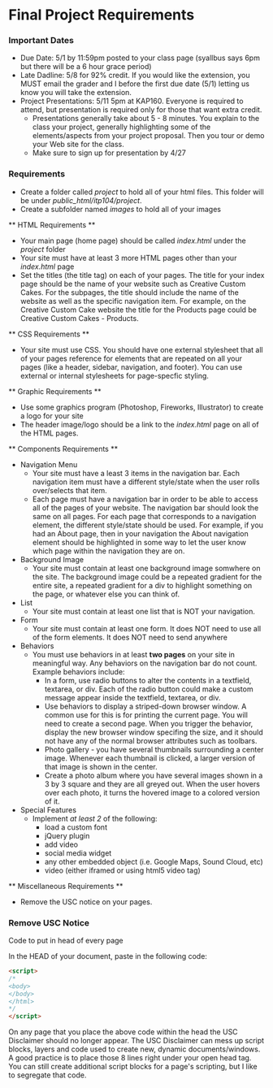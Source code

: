 Final Project Requirements
====================

### Important Dates
* Due Date: 5/1 by 11:59pm posted to your class page (syallbus says 6pm but there will be a 6 hour grace period)
* Late Dadline: 5/8 for 92% credit. If you would like the extension, you MUST email the grader and I before the first due date (5/1) letting us know you will take the extension. 
* Project Presentations: 5/11 5pm at KAP160. Everyone is required to attend, but presentation is required only for those that want extra credit.
	* Presentations generally take about 5 - 8 minutes. You explain to the class your project, generally highlighting some of the elements/aspects from your project proposal. Then you tour or demo your Web site for the class.
	* Make sure to sign up for presentation by 4/27

### Requirements

* Create a folder called <em>project</em> to hold all of your html files. This folder will be under <em>public_html/itp104/project</em>.
* Create a subfolder named <em>images</em> to hold all of your images

** HTML Requirements **
* Your main page (home page) should be called <em>index.html</em> under the <em>project</em> folder
* Your site must have at least 3 more HTML pages other than your<em> index.html</em> page
* Set the titles (the title tag) on each of your pages. The title for your index page should be the name of your website such as Creative Custom Cakes. For the subpages, the title should include the name of the website as well as the specific navigation item. For example, on the Creative Custom Cake website the title for the Products page could be Creative Custom Cakes - Products.

** CSS Requirements ** 
* Your site must use CSS. You should have one external stylesheet that all of your pages reference for elements that are repeated on all your pages (like a header, sidebar, navigation, and footer). You can use external or internal stylesheets for page-specfic styling.

** Graphic Requirements **
* Use some graphics program (Photoshop, Fireworks, Illustrator) to create a logo for your site
* The header image/logo should be a link to the <em>index.html</em> page on all of the HTML pages.

** Components Requirements ** 
* Navigation Menu
	* Your site must have a least 3 items in the navigation bar. Each navigation item must have a different style/state when the user rolls over/selects that item.
	* Each page must have a navigation bar in order to be able to access all of the pages of your website. The navigation bar should look the same on all pages. For each page that corresponds to a navigation element, the different style/state should be used. For example, if you had an About page, then in your navigation the About navigation element should be highlighted in some way to let the user know which page within the navigation they are on.
* Background Image
	* Your site must contain at least one background image somwhere on the site. The background image could be a repeated gradient for the entire site, a repeated gradient for a div to highlight something on the page, or whatever else you can think of.
* List
	* Your site must contain at least one list that is NOT your navigation.
* Form
	* Your site must contain at least one form. It does NOT need to use all of the form elements. It does NOT need to send anywhere
* Behaviors
	* You must use behaviors in at least **two pages** on your site in meaningful way. Any behaviors on the navigation bar do not count. Example behaviors include:
		* In a form, use radio buttons to alter the contents in a textfield, textarea, or div. Each of the radio button could make a custom message appear inside the textfield, textarea, or div.
		* Use behaviors to display a striped-down browser window. A common use for this is for printing the current page. You will need to create a second page. When you trigger the behavior, display the new browser window specifing the size, and it should not have any of the normal browser attributes such as toolbars.
		* Photo gallery - you have several thumbnails surrounding a center image. Whenever each thumbnail is clicked, a larger version of that image is shown in the center.
		* Create a photo album where you have several images shown in a 3 by 3 square and they are all greyed out. When the user hovers over each photo, it turns the hovered image to a colored version of it.    
* Special Features 
	* Implement <em>at least 2</em> of the following: 
		* load a custom font
		* jQuery plugin
		* add video
		* social media widget
		* any other embedded object (i.e. Google Maps, Sound Cloud, etc)
		* video (either iframed or using html5 video tag)

** Miscellaneous Requirements **
* Remove the USC notice on your pages.

### Remove USC Notice

Code to put in head of every page

In the HEAD of your document, paste in the following code: 

```html
<script>
/*
<body>
</body>
</html>
*/
</script>
```

On any page that you place the above code within the head the USC Disclaimer should no longer appear. The USC Disclaimer can mess up script blocks, layers and code used to create new, dynamic documents/windows. A good practice is to place those 8 lines right under your open head tag. You can still create additional script blocks for a page's scripting, but I like to segregate that code.
